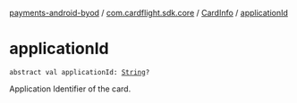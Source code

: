 [payments-android-byod](../../index.md) / [com.cardflight.sdk.core](../index.md) / [CardInfo](index.md) / [applicationId](./application-id.md)

# applicationId

`abstract val applicationId: `[`String`](https://kotlinlang.org/api/latest/jvm/stdlib/kotlin/-string/index.html)`?`

Application Identifier of the card.

